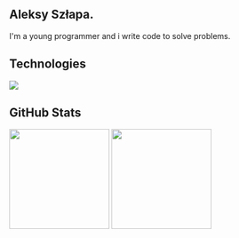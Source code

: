 ## Aleksy Szłapa.
I'm a young programmer and i write code to solve problems.
<p align="center">
  <h2>Technologies</h2>
  <a href="https://skillicons.dev">
    <img src="https://skillicons.dev/icons?i=git,github,docker,html,react,js,ts,css,tailwind,vscode,python,django" />
  </a>
</p>
<div>
  <h2>GitHub Stats</h2>
  <img src="https://github-readme-stats.vercel.app/api?username=jakbrn&show_icons=true&hide=stars&theme=react&hide_border=true&count_private=true" height="180" />
  <img src="https://github-readme-stats.vercel.app/api/top-langs/?username=jakbrn&theme=react&show_icons=true&hide_border=true&layout=compact" height="180" />
</div>
